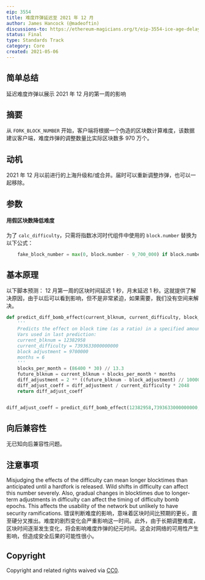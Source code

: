 ```yaml
---
eip: 3554
title: 难度炸弹延迟至 2021 年 12 月
author: James Hancock (@madeoftin)
discussions-to: https://ethereum-magicians.org/t/eip-3554-ice-age-delay-targeting-december-2021/6188
status: Final
type: Standards Track
category: Core
created: 2021-05-06
---
```


## 简单总结
延迟难度炸弹以展示 2021 年 12 月的第一周的影响

## 摘要
从 `FORK_BLOCK_NUMBER` 开始，客户端将根据一个伪造的区块数计算难度，该数据建议客户端，难度炸弹的调整数量比实际区块数多 970 万个。

## 动机
2021 年 12 月以前进行的上海升级和/或合并。届时可以重新调整炸弹，也可以一起移除。

## 参数
#### 用假区块数降低难度
为了 `calc_difficulty`，只需将指数冰河时代组件中使用的 `block.number` 替换为以下公式：

```py
    fake_block_number = max(0, block.number - 9_700_000) if block.number >= FORK_BLOCK_NUMBER else block.number
```

## 基本原理
以下脚本预测： 12 月第一周的区块时间延迟 1 秒，月末延迟 1 秒。这就提供了解决原因，由于以后可以看到影响，但不是非常紧迫，如果需要，我们没有空间来解决。

```python
def predict_diff_bomb_effect(current_blknum, current_difficulty, block_adjustment, months):
    '''
    Predicts the effect on block time (as a ratio) in a specified amount of months in the future.
    Vars used in last prediction:
    current_blknum = 12382958
    current_difficulty = 7393633000000000
    block adjustment = 9700000
    months = 6
    '''
    blocks_per_month = (86400 * 30) // 13.3
    future_blknum = current_blknum + blocks_per_month * months
    diff_adjustment = 2 ** ((future_blknum - block_adjustment) // 100000 - 2)
    diff_adjust_coeff = diff_adjustment / current_difficulty * 2048
    return diff_adjust_coeff 


diff_adjust_coeff = predict_diff_bomb_effect(12382958,7393633000000000,9700000,6)
```

## 向后兼容性
无已知向后兼容性问题。

## 注意事项
Misjudging the effects of the difficulty can mean longer blocktimes than anticipated until a hardfork is released. Wild shifts in difficulty can affect this number severely. Also, gradual changes in blocktimes due to longer-term adjustments in difficulty can affect the timing of difficulty bomb epochs. This affects the usability of the network but unlikely to have security ramifications.
错误判断难度的影响，意味着区块时间比预期的更长，直至硬分叉推出。难度的剧烈变化会严重影响这一时间。此外，由于长期调整难度，区块时间逐渐发生变化，将会影响难度炸弹的纪元时间。这会对网络的可用性产生影响，但造成安全后果的可能性很小。

## Copyright
Copyright and related rights waived via [CC0](https://creativecommons.org/publicdomain/zero/1.0/).
